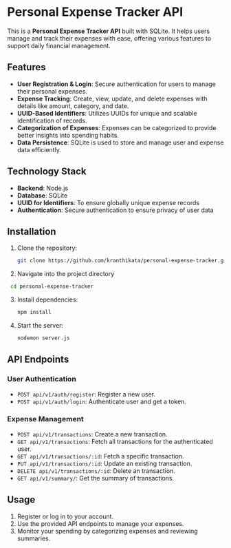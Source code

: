 # Personal Expense Tracker API

This is a **Personal Expense Tracker API** built with SQLite. It helps users manage and track their expenses with ease, offering various features to support daily financial management.

## Features

- **User Registration & Login**: Secure authentication for users to manage their personal expenses.
- **Expense Tracking**: Create, view, update, and delete expenses with details like amount, category, and date.
- **UUID-Based Identifiers**: Utilizes UUIDs for unique and scalable identification of records.
- **Categorization of Expenses**: Expenses can be categorized to provide better insights into spending habits.
- **Data Persistence**: SQLite is used to store and manage user and expense data efficiently.

## Technology Stack

- **Backend**: Node.js
- **Database**: SQLite
- **UUID for Identifiers**: To ensure globally unique expense records
- **Authentication**: Secure authentication to ensure privacy of user data

## Installation

1. Clone the repository:
   ```bash
   git clone https://github.com/kranthikata/personal-expense-tracker.git
   ```
2. Navigate into the project directory
  ```bash
   cd personal-expense-tracker
   ```
3. Install dependencies:
   ```bash
   npm install
   ```
4. Start the server:
   ```bash
   nodemon server.js
   ```

## API Endpoints

### User Authentication

- `POST api/v1/auth/register`: Register a new user.
- `POST api/v1/auth/login`: Authenticate user and get a token.

### Expense Management

- `POST api/v1/transactions`: Create a new transaction.
- `GET api/v1/transactions`: Fetch all transactions for the authenticated user.
- `GET api/v1/transactions/:id`: Fetch a specific transaction.
- `PUT api/v1/transactions/:id`: Update an existing transaction.
- `DELETE api/v1/transactions/:id`: Delete an transaction.
- `GET api/v1/summary/`: Get the summary of transactions.

## Usage

1. Register or log in to your account.
2. Use the provided API endpoints to manage your expenses.
3. Monitor your spending by categorizing expenses and reviewing summaries.
